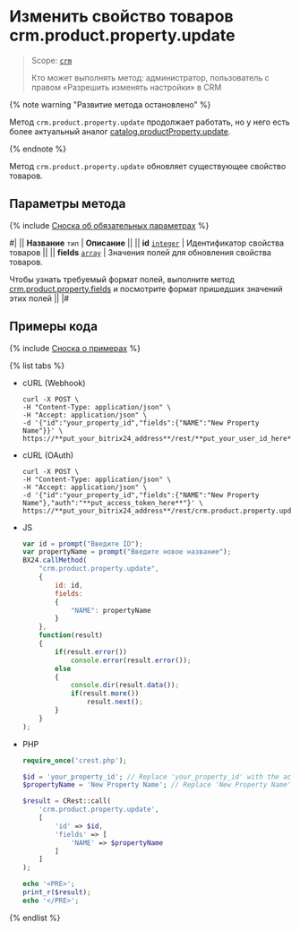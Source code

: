 # Изменить свойство товаров crm.product.property.update

> Scope: [`crm`](../../../scopes/permissions.md)
>
> Кто может выполнять метод: администратор, пользователь с правом «Разрешить изменять настройки» в CRM

{% note warning "Развитие метода остановлено" %}

Метод `crm.product.property.update` продолжает работать, но у него есть более актуальный аналог [catalog.productProperty.update](../../../catalog/product-property/catalog-product-property-update.md).

{% endnote %}

Метод `crm.product.property.update` обновляет существующее свойство товаров.

## Параметры метода

{% include [Сноска об обязательных параметрах](../../../../_includes/required.md) %}

#|
|| **Название**
`тип` | **Описание** ||
|| **id**
[`integer`](../../../data-types.md) | Идентификатор свойства товаров ||
|| **fields**
[`array`](../../../data-types.md) | Значения полей для обновления свойства товаров.

Чтобы узнать требуемый формат полей, выполните метод [crm.product.property.fields](./crm-product-property-fields.md) и посмотрите формат пришедших значений этих полей ||
|#

## Примеры кода

{% include [Сноска о примерах](../../../../_includes/examples.md) %}

{% list tabs %}

- cURL (Webhook)

    ```http
    curl -X POST \
    -H "Content-Type: application/json" \
    -H "Accept: application/json" \
    -d '{"id":"your_property_id","fields":{"NAME":"New Property Name"}}' \
    https://**put_your_bitrix24_address**/rest/**put_your_user_id_here**/**put_your_webbhook_here**/crm.product.property.update
    ```

- cURL (OAuth)

    ```http
    curl -X POST \
    -H "Content-Type: application/json" \
    -H "Accept: application/json" \
    -d '{"id":"your_property_id","fields":{"NAME":"New Property Name"},"auth":"**put_access_token_here**"}' \
    https://**put_your_bitrix24_address**/rest/crm.product.property.update
    ```

- JS

    ```js
    var id = prompt("Введите ID");
    var propertyName = prompt("Введите новое название");
    BX24.callMethod(
        "crm.product.property.update",
        {
            id: id,
            fields:
            {
                "NAME": propertyName
            }
        },
        function(result)
        {
            if(result.error())
                console.error(result.error());
            else
            {
                console.dir(result.data());
                if(result.more())
                    result.next();
            }
        }
    );
    ```

- PHP

    ```php
    require_once('crest.php');

    $id = 'your_property_id'; // Replace 'your_property_id' with the actual property ID
    $propertyName = 'New Property Name'; // Replace 'New Property Name' with the new name

    $result = CRest::call(
        'crm.product.property.update',
        [
            'id' => $id,
            'fields' => [
                'NAME' => $propertyName
            ]
        ]
    );

    echo '<PRE>';
    print_r($result);
    echo '</PRE>';
    ```

{% endlist %}